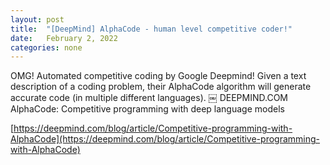 ```yaml
---
layout: post
title:  "[DeepMind] AlphaCode - human level competitive coder!"
date:   February 2, 2022
categories: none
---
```


OMG! Automated competitive coding by Google Deepmind! Given a text description of a coding problem, their AlphaCode algorithm will generate accurate code (in multiple different languages).
￼
DEEPMIND.COM
AlphaCode: Competitive programming with deep language models

[https://deepmind.com/blog/article/Competitive-programming-with-AlphaCode](https://deepmind.com/blog/article/Competitive-programming-with-AlphaCode)
 

